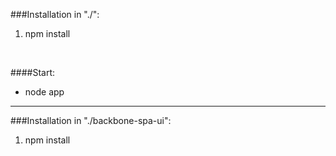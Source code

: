 ###Installation in "./":
<ol>
    <li>npm install</li>
</ol>

<br />

####Start:
<ul>
    <li>node app</li>
</ul>

<hr/>

###Installation in "./backbone-spa-ui":
<ol>
    <li>npm install</li>
</ol>
